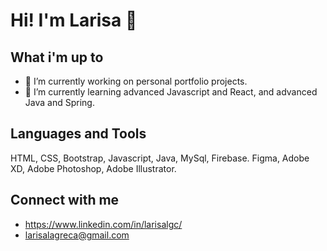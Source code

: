 # Hi! I'm Larisa 👋

## What i'm up to

- 🔭 I’m currently working on personal portfolio projects. 
- 🌱 I’m currently learning advanced Javascript and React, and advanced Java and Spring.

## Languages and Tools

HTML, CSS, Bootstrap, Javascript, Java, MySql, Firebase.
Figma, Adobe XD, Adobe Photoshop, Adobe Illustrator.

## Connect with me
- https://www.linkedin.com/in/larisalgc/
- larisalagreca@gmail.com
